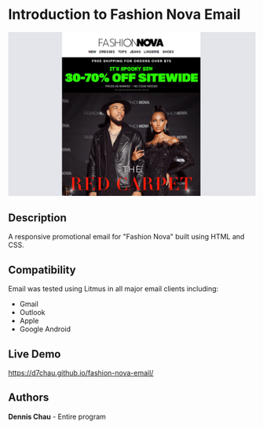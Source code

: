 # Introduction to Fashion Nova Email

[![](https://github.com/d7chau/fashion-nova-email/blob/main/img/thumbnail.png)](https://d7chau.github.io/fashion-nova-email/)

## Description

A responsive promotional email for "Fashion Nova" built using HTML and CSS.

## Compatibility

Email was tested using Litmus in all major email clients including:

* Gmail
* Outlook 
* Apple 
* Google Android

## Live Demo

https://d7chau.github.io/fashion-nova-email/

## Authors

**Dennis Chau** - Entire program

